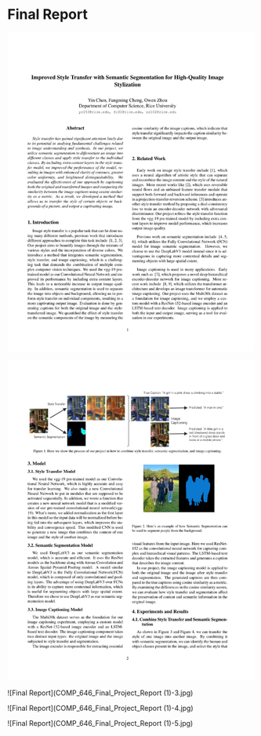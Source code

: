 # Final Report
![Final Report](https://github.com/stonehard0208/style_transfer_semantic_segmentation_image_captioning_pytorch/blob/117870a34b5b5159e850cea20d9a079fe0e79f70/COMP_646_Final_Project_Report%20(1)-1.jpg)


![Final Report](https://github.com/stonehard0208/style_transfer_semantic_segmentation_image_captioning_pytorch/blob/8c629773e22d17dffc6d74b3def30a971b774b54/COMP_646_Final_Project_Report%20(1)-2.jpg)


![Final Report](COMP_646_Final_Project_Report (1)-3.jpg)


![Final Report](COMP_646_Final_Project_Report (1)-4.jpg)


![Final Report](COMP_646_Final_Project_Report (1)-5.jpg)
